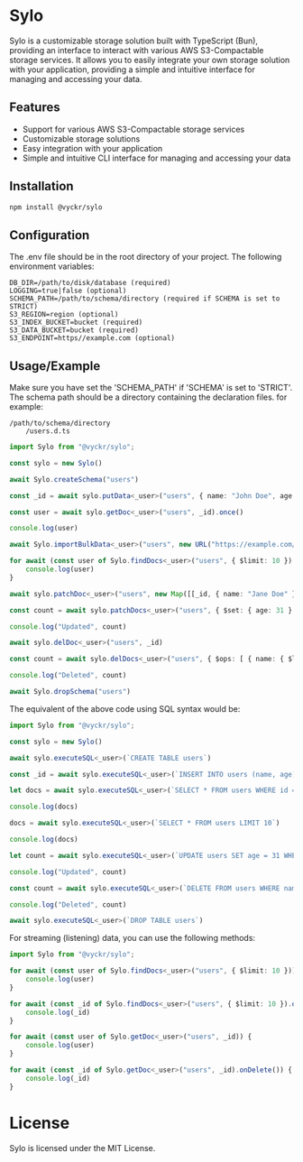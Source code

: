 # Sylo

Sylo is a customizable storage solution built with TypeScript (Bun), providing an interface to interact with various AWS S3-Compactable storage services. It allows you to easily integrate your own storage solution with your application, providing a simple and intuitive interface for managing and accessing your data.

## Features

- Support for various AWS S3-Compactable storage services
- Customizable storage solutions
- Easy integration with your application
- Simple and intuitive CLI interface for managing and accessing your data

## Installation

```bash
npm install @vyckr/sylo
```

## Configuration

The .env file should be in the root directory of your project. The following environment variables:
```
DB_DIR=/path/to/disk/database (required)
LOGGING=true|false (optional)
SCHEMA_PATH=/path/to/schema/directory (required if SCHEMA is set to STRICT)
S3_REGION=region (optional)
S3_INDEX_BUCKET=bucket (required)
S3_DATA_BUCKET=bucket (required)
S3_ENDPOINT=https//example.com (optional)
```

## Usage/Example

Make sure you have set the 'SCHEMA_PATH' if 'SCHEMA' is set to 'STRICT'. The schema path should be a directory containing the declaration files. for example:

```
/path/to/schema/directory
    /users.d.ts
```

```typescript
import Sylo from "@vyckr/sylo";

const sylo = new Sylo()

await Sylo.createSchema("users")

const _id = await sylo.putData<_user>("users", { name: "John Doe", age: 30 })

const user = await sylo.getDoc<_user>("users", _id).once()

console.log(user)

await Sylo.importBulkData<_user>("users", new URL("https://example.com/users.json"), 100)

for await (const user of Sylo.findDocs<_user>("users", { $limit: 10 }).collect()) {
    console.log(user)
}

await sylo.patchDoc<_user>("users", new Map([[_id, { name: "Jane Doe" }]]))

const count = await sylo.patchDocs<_user>("users", { $set: { age: 31 } })

console.log("Updated", count)

await sylo.delDoc<_user>("users", _id)

const count = await sylo.delDocs<_user>("users", { $ops: [ { name: { $like: "%Doe%" } } ] })

console.log("Deleted", count)

await Sylo.dropSchema("users")
```

The equivalent of the above code using SQL syntax would be:

```typescript
import Sylo from "@vyckr/sylo";

const sylo = new Sylo()

await sylo.executeSQL<_user>(`CREATE TABLE users`)

const _id = await sylo.executeSQL<_user>(`INSERT INTO users (name, age) VALUES ('John Doe'|30)`)

let docs = await sylo.executeSQL<_user>(`SELECT * FROM users WHERE id = ${_id}`)

console.log(docs)

docs = await sylo.executeSQL<_user>(`SELECT * FROM users LIMIT 10`)

console.log(docs)

let count = await sylo.executeSQL<_user>(`UPDATE users SET age = 31 WHERE id = ${_id}`)

console.log("Updated", count)

const count = await sylo.executeSQL<_user>(`DELETE FROM users WHERE name LIKE '%Doe%'`)

console.log("Deleted", count)

await sylo.executeSQL<_user>(`DROP TABLE users`)
```

For streaming (listening) data, you can use the following methods:

```typescript
import Sylo from "@vyckr/sylo";

for await (const user of Sylo.findDocs<_user>("users", { $limit: 10 })) {
    console.log(user)
}

for await (const _id of Sylo.findDocs<_user>("users", { $limit: 10 }).onDelete()) {
    console.log(_id)
}

for await (const user of Sylo.getDoc<_user>("users", _id)) {
    console.log(user)
}

for await (const _id of Sylo.getDoc<_user>("users", _id).onDelete()) {
    console.log(_id)
}
```

# License

Sylo is licensed under the MIT License.